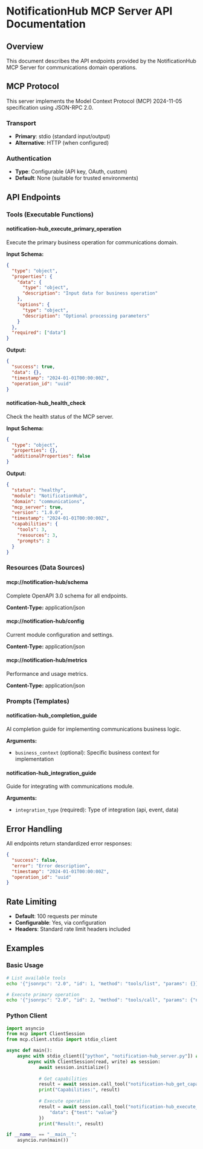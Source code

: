 # NotificationHub MCP Server API Documentation

## Overview

This document describes the API endpoints provided by the NotificationHub MCP Server for communications domain operations.

## MCP Protocol

This server implements the Model Context Protocol (MCP) 2024-11-05 specification using JSON-RPC 2.0.

### Transport

- **Primary**: stdio (standard input/output)
- **Alternative**: HTTP (when configured)

### Authentication

- **Type**: Configurable (API key, OAuth, custom)
- **Default**: None (suitable for trusted environments)

## API Endpoints

### Tools (Executable Functions)

#### notification-hub_execute_primary_operation

Execute the primary business operation for communications domain.

**Input Schema:**
```json
{
  "type": "object",
  "properties": {
    "data": {
      "type": "object",
      "description": "Input data for business operation"
    },
    "options": {
      "type": "object",
      "description": "Optional processing parameters"
    }
  },
  "required": ["data"]
}
```

**Output:**
```json
{
  "success": true,
  "data": {},
  "timestamp": "2024-01-01T00:00:00Z",
  "operation_id": "uuid"
}
```

#### notification-hub_health_check

Check the health status of the MCP server.

**Input Schema:**
```json
{
  "type": "object",
  "properties": {},
  "additionalProperties": false
}
```

**Output:**
```json
{
  "status": "healthy",
  "module": "NotificationHub",
  "domain": "communications",
  "mcp_server": true,
  "version": "1.0.0",
  "timestamp": "2024-01-01T00:00:00Z",
  "capabilities": {
    "tools": 3,
    "resources": 3,
    "prompts": 2
  }
}
```

### Resources (Data Sources)

#### mcp://notification-hub/schema

Complete OpenAPI 3.0 schema for all endpoints.

**Content-Type:** application/json

#### mcp://notification-hub/config

Current module configuration and settings.

**Content-Type:** application/json

#### mcp://notification-hub/metrics

Performance and usage metrics.

**Content-Type:** application/json

### Prompts (Templates)

#### notification-hub_completion_guide

AI completion guide for implementing communications business logic.

**Arguments:**
- `business_context` (optional): Specific business context for implementation

#### notification-hub_integration_guide

Guide for integrating with communications module.

**Arguments:**
- `integration_type` (required): Type of integration (api, event, data)

## Error Handling

All endpoints return standardized error responses:

```json
{
  "success": false,
  "error": "Error description",
  "timestamp": "2024-01-01T00:00:00Z",
  "operation_id": "uuid"
}
```

## Rate Limiting

- **Default**: 100 requests per minute
- **Configurable**: Yes, via configuration
- **Headers**: Standard rate limit headers included

## Examples

### Basic Usage

```bash
# List available tools
echo '{"jsonrpc": "2.0", "id": 1, "method": "tools/list", "params": {}}' | python3 notification-hub_server.py

# Execute primary operation
echo '{"jsonrpc": "2.0", "id": 2, "method": "tools/call", "params": {"name": "notification-hub_execute_primary_operation", "arguments": {"data": {"test": "value"}}}}' | python3 notification-hub_server.py
```

### Python Client

```python
import asyncio
from mcp import ClientSession
from mcp.client.stdio import stdio_client

async def main():
    async with stdio_client(["python", "notification-hub_server.py"]) as (read, write):
        async with ClientSession(read, write) as session:
            await session.initialize()
            
            # Get capabilities
            result = await session.call_tool("notification-hub_get_capabilities", {})
            print("Capabilities:", result)
            
            # Execute operation
            result = await session.call_tool("notification-hub_execute_primary_operation", {
                "data": {"test": "value"}
            })
            print("Result:", result)

if __name__ == "__main__":
    asyncio.run(main())
```
